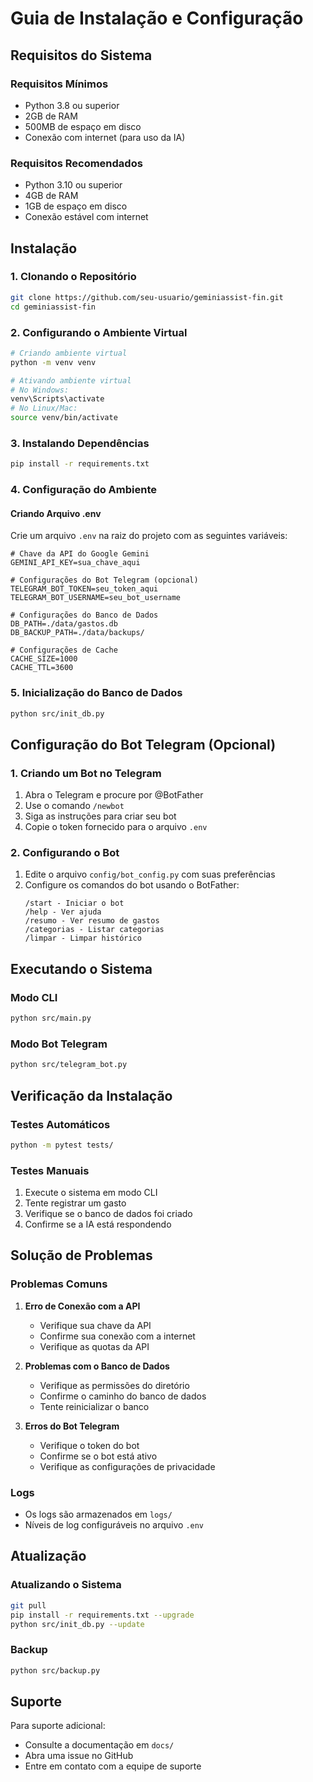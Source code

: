 # Guia de Instalação e Configuração

## Requisitos do Sistema

### Requisitos Mínimos
- Python 3.8 ou superior
- 2GB de RAM
- 500MB de espaço em disco
- Conexão com internet (para uso da IA)

### Requisitos Recomendados
- Python 3.10 ou superior
- 4GB de RAM
- 1GB de espaço em disco
- Conexão estável com internet

## Instalação

### 1. Clonando o Repositório
```bash
git clone https://github.com/seu-usuario/geminiassist-fin.git
cd geminiassist-fin
```

### 2. Configurando o Ambiente Virtual
```bash
# Criando ambiente virtual
python -m venv venv

# Ativando ambiente virtual
# No Windows:
venv\Scripts\activate
# No Linux/Mac:
source venv/bin/activate
```

### 3. Instalando Dependências
```bash
pip install -r requirements.txt
```

### 4. Configuração do Ambiente

#### Criando Arquivo .env
Crie um arquivo `.env` na raiz do projeto com as seguintes variáveis:

```env
# Chave da API do Google Gemini
GEMINI_API_KEY=sua_chave_aqui

# Configurações do Bot Telegram (opcional)
TELEGRAM_BOT_TOKEN=seu_token_aqui
TELEGRAM_BOT_USERNAME=seu_bot_username

# Configurações do Banco de Dados
DB_PATH=./data/gastos.db
DB_BACKUP_PATH=./data/backups/

# Configurações de Cache
CACHE_SIZE=1000
CACHE_TTL=3600
```

### 5. Inicialização do Banco de Dados
```bash
python src/init_db.py
```

## Configuração do Bot Telegram (Opcional)

### 1. Criando um Bot no Telegram
1. Abra o Telegram e procure por @BotFather
2. Use o comando `/newbot`
3. Siga as instruções para criar seu bot
4. Copie o token fornecido para o arquivo `.env`

### 2. Configurando o Bot
1. Edite o arquivo `config/bot_config.py` com suas preferências
2. Configure os comandos do bot usando o BotFather:
   ```
   /start - Iniciar o bot
   /help - Ver ajuda
   /resumo - Ver resumo de gastos
   /categorias - Listar categorias
   /limpar - Limpar histórico
   ```

## Executando o Sistema

### Modo CLI
```bash
python src/main.py
```

### Modo Bot Telegram
```bash
python src/telegram_bot.py
```

## Verificação da Instalação

### Testes Automáticos
```bash
python -m pytest tests/
```

### Testes Manuais
1. Execute o sistema em modo CLI
2. Tente registrar um gasto
3. Verifique se o banco de dados foi criado
4. Confirme se a IA está respondendo

## Solução de Problemas

### Problemas Comuns

1. **Erro de Conexão com a API**
   - Verifique sua chave da API
   - Confirme sua conexão com a internet
   - Verifique as quotas da API

2. **Problemas com o Banco de Dados**
   - Verifique as permissões do diretório
   - Confirme o caminho do banco de dados
   - Tente reinicializar o banco

3. **Erros do Bot Telegram**
   - Verifique o token do bot
   - Confirme se o bot está ativo
   - Verifique as configurações de privacidade

### Logs
- Os logs são armazenados em `logs/`
- Níveis de log configuráveis no arquivo `.env`

## Atualização

### Atualizando o Sistema
```bash
git pull
pip install -r requirements.txt --upgrade
python src/init_db.py --update
```

### Backup
```bash
python src/backup.py
```

## Suporte

Para suporte adicional:
- Consulte a documentação em `docs/`
- Abra uma issue no GitHub
- Entre em contato com a equipe de suporte 